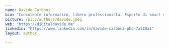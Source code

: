 ```yaml
---
name: Davide Carboni
bio: "Consulente informatico, libero professionista. Esperto di smart contract, curatore principale di smartcontract.tips"
picture: /pics/authors/davide.jpeg 
web: "https://digitaldavide.me"
linkedin: "https://www.linkedin.com/in/davide-carboni-phd-7a510a1"
layout: author

---
```


